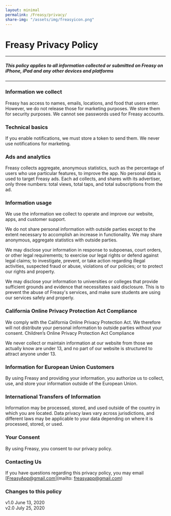 ```yaml
---
layout: minimal
permalink: /Freasy/privacy/
share-img: "/assets/img/freasyicon.png"
---
```

# Freasy Privacy Policy
---
##### This policy applies to all information collected or submitted on Freasy on iPhone, iPad and any other devices and platforms


---

### Information we collect

Freasy has access to names, emails, locations, and food that users enter. However, we do not release those for marketing purposes. We store them for security purposes. We cannot see passwords used for Freasy accounts.

### Technical basics

If you enable notifications, we must store a token to send them. We never use notifications for marketing.

### Ads and analytics

Freasy collects aggregate, anonymous statistics, such as the percentage of users who use particular features, to improve the app.
No personal data is used to target Freasy ads. Each ad collects, and shares with its advertiser, only three numbers: total views, total taps, and total subscriptions from the ad.

### Information usage

We use the information we collect to operate and improve our website, apps, and customer support.

We do not share personal information with outside parties except to the extent necessary to accomplish an increase in functionality. We may share anonymous, aggregate statistics with outside parties.

We may disclose your information in response to subpoenas, court orders, or other legal requirements; to exercise our legal rights or defend against legal claims; to investigate, prevent, or take action regarding illegal activities, suspected fraud or abuse, violations of our policies; or to protect our rights and property.

We may disclose your information to universities or colleges that provide sufficient grounds and evidence that necessitates said disclosure. This is to prevent the abuse of Freasy's services, and make sure students are using our services safely and properly.  

### California Online Privacy Protection Act Compliance

We comply with the California Online Privacy Protection Act. We therefore will not distribute your personal information to outside parties without your consent.
Children’s Online Privacy Protection Act Compliance

We never collect or maintain information at our website from those we actually know are under 13, and no part of our website is structured to attract anyone under 13.

### Information for European Union Customers

By using Freasy and providing your information, you authorize us to collect, use, and store your information outside of the European Union.

### International Transfers of Information

Information may be processed, stored, and used outside of the country in which you are located. Data privacy laws vary across jurisdictions, and different laws may be applicable to your data depending on where it is processed, stored, or used.

### Your Consent

By using Freasy, you consent to our privacy policy.

### Contacting Us

If you have questions regarding this privacy policy, you may email [FreasyApp@gmail.com](mailto: freasyapp@gmail.com)

### Changes to this policy
v1.0 June 13, 2020  
v2.0 July 25, 2020
